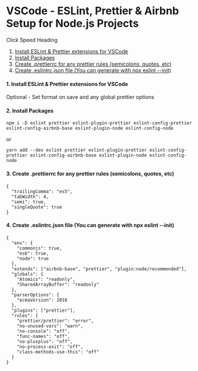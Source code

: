 # VSCode - ESLint, Prettier & Airbnb Setup for Node.js Projects

Click Speed Heading

<ol>
    <li>
        <a href="#one">Install ESLint & Prettier extensions for VSCode</a>
    </li>
    <li>
        <a href="#two"> Install Packages</a>
    </li>
    <li>
        <a href="#three">Create .prettierrc for any prettier rules (semicolons, quotes, etc)</a>
    </li>
    <li>
        <a href="#four">Create .eslintrc.json file (You can generate with npx eslint --init)</a>
    </li>
</ol>

<h4 id="one">1. Install ESLint & Prettier extensions for VSCode</h4>

<p>Optional - Set format on save and any global prettier options</p>

<h4 id="two">2. Install Packages</h4>

```
npm i -D eslint prettier eslint-plugin-prettier eslint-config-prettier eslint-config-airbnb-base eslint-plugin-node eslint-config-node
```
or
```
yarn add --dev eslint prettier eslint-plugin-prettier eslint-config-prettier eslint-config-airbnb-base eslint-plugin-node eslint-config-node
```
<h4 id="three">3. Create .prettierrc for any prettier rules (semicolons, quotes, etc)</h4>

```
{
  "trailingComma": "es5",
  "tabWidth": 4,
  "semi": true,
  "singleQuote": true
}
```

<h4 id="four">4. Create .eslintrc.json file (You can generate with npx eslint --init)</h4>

```
{
  "env": {
    "commonjs": true,
    "es6": true,
    "node": true
  },
  "extends": ["airbnb-base", "prettier", "plugin:node/recommended"],
  "globals": {
    "Atomics": "readonly",
    "SharedArrayBuffer": "readonly"
  },
  "parserOptions": {
    "ecmaVersion": 2018
  },
  "plugins": ["prettier"],
  "rules": {
    "prettier/prettier": "error",
    "no-unused-vars": "warn",
    "no-console": "off",
    "func-names": "off",
    "no-plusplus": "off",
    "no-process-exit": "off",
    "class-methods-use-this": "off"
  }
}
```
